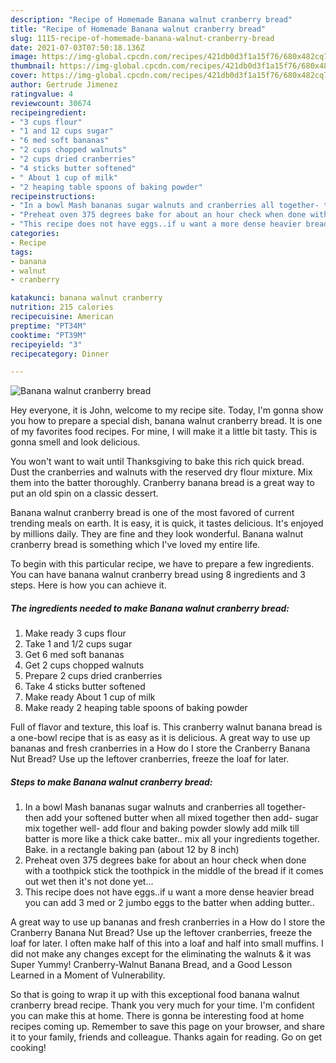 ```yaml
---
description: "Recipe of Homemade Banana walnut cranberry bread"
title: "Recipe of Homemade Banana walnut cranberry bread"
slug: 1115-recipe-of-homemade-banana-walnut-cranberry-bread
date: 2021-07-03T07:50:18.136Z
image: https://img-global.cpcdn.com/recipes/421db0d3f1a15f76/680x482cq70/banana-walnut-cranberry-bread-recipe-main-photo.jpg
thumbnail: https://img-global.cpcdn.com/recipes/421db0d3f1a15f76/680x482cq70/banana-walnut-cranberry-bread-recipe-main-photo.jpg
cover: https://img-global.cpcdn.com/recipes/421db0d3f1a15f76/680x482cq70/banana-walnut-cranberry-bread-recipe-main-photo.jpg
author: Gertrude Jimenez
ratingvalue: 4
reviewcount: 30674
recipeingredient:
- "3 cups flour"
- "1 and 12 cups sugar"
- "6 med soft bananas"
- "2 cups chopped walnuts"
- "2 cups dried cranberries"
- "4 sticks butter softened"
- " About 1 cup of milk"
- "2 heaping table spoons of baking powder"
recipeinstructions:
- "In a bowl Mash bananas sugar walnuts and cranberries all together- then add your softened butter when all mixed together then add- sugar mix together well- add flour and baking powder slowly add milk till batter is more like a thick cake batter.. mix all your ingredients together. Bake. in a rectangle baking pan (about 12 by 8 inch)"
- "Preheat oven 375 degrees bake for about an hour check when done with a toothpick stick the toothpick in the middle of the bread if it comes out wet then it&#39;s not done yet..."
- "This recipe does not have eggs..if u want a more dense heavier bread you can add 3 med or 2 jumbo eggs to the batter when adding butter.."
categories:
- Recipe
tags:
- banana
- walnut
- cranberry

katakunci: banana walnut cranberry 
nutrition: 215 calories
recipecuisine: American
preptime: "PT34M"
cooktime: "PT39M"
recipeyield: "3"
recipecategory: Dinner

---
```



![Banana walnut cranberry bread](https://img-global.cpcdn.com/recipes/421db0d3f1a15f76/680x482cq70/banana-walnut-cranberry-bread-recipe-main-photo.jpg)

Hey everyone, it is John, welcome to my recipe site. Today, I'm gonna show you how to prepare a special dish, banana walnut cranberry bread. It is one of my favorites food recipes. For mine, I will make it a little bit tasty. This is gonna smell and look delicious.

You won&#39;t want to wait until Thanksgiving to bake this rich quick bread. Dust the cranberries and walnuts with the reserved dry flour mixture. Mix them into the batter thoroughly. Cranberry banana bread is a great way to put an old spin on a classic dessert.

Banana walnut cranberry bread is one of the most favored of current trending meals on earth. It is easy, it is quick, it tastes delicious. It's enjoyed by millions daily. They are fine and they look wonderful. Banana walnut cranberry bread is something which I've loved my entire life.


To begin with this particular recipe, we have to prepare a few ingredients. You can have banana walnut cranberry bread using 8 ingredients and 3 steps. Here is how you can achieve it.

<!--inarticleads1-->

##### The ingredients needed to make Banana walnut cranberry bread:

1. Make ready 3 cups flour
1. Take 1 and 1/2 cups sugar
1. Get 6 med soft bananas
1. Get 2 cups chopped walnuts
1. Prepare 2 cups dried cranberries
1. Take 4 sticks butter softened
1. Make ready  About 1 cup of milk
1. Make ready 2 heaping table spoons of baking powder


Full of flavor and texture, this loaf is. This cranberry walnut banana bread is a one-bowl recipe that is as easy as it is delicious. A great way to use up bananas and fresh cranberries in a How do I store the Cranberry Banana Nut Bread? Use up the leftover cranberries, freeze the loaf for later. 

<!--inarticleads2-->

##### Steps to make Banana walnut cranberry bread:

1. In a bowl Mash bananas sugar walnuts and cranberries all together- then add your softened butter when all mixed together then add- sugar mix together well- add flour and baking powder slowly add milk till batter is more like a thick cake batter.. mix all your ingredients together. Bake. in a rectangle baking pan (about 12 by 8 inch)
1. Preheat oven 375 degrees bake for about an hour check when done with a toothpick stick the toothpick in the middle of the bread if it comes out wet then it&#39;s not done yet...
1. This recipe does not have eggs..if u want a more dense heavier bread you can add 3 med or 2 jumbo eggs to the batter when adding butter..


A great way to use up bananas and fresh cranberries in a How do I store the Cranberry Banana Nut Bread? Use up the leftover cranberries, freeze the loaf for later. I often make half of this into a loaf and half into small muffins. I did not make any changes except for the eliminating the walnuts &amp; it was Super Yummy! Cranberry-Walnut Banana Bread, and a Good Lesson Learned in a Moment of Vulnerability. 

So that is going to wrap it up with this exceptional food banana walnut cranberry bread recipe. Thank you very much for your time. I'm confident you can make this at home. There is gonna be interesting food at home recipes coming up. Remember to save this page on your browser, and share it to your family, friends and colleague. Thanks again for reading. Go on get cooking!

